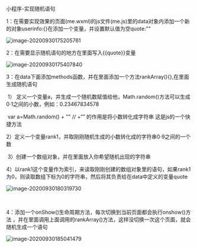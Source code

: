 小程序-实现随机语句

1：在需要实现效果的页面(me.wxml)的js文件(me.js)里的data对象内添加一个新的对象userinfo:{}在添加一个变量，并设置默认值为空quote:""

![image-20200930175205761](D:\Study\notes\images\image-20200930175205761.png)

2：在需要显示随机语句的地方在里面写入{{quote}}变量

![image-20200930175407840](D:\Study\notes\images\image-20200930175407840.png)

3：在data下面添加methods函数，并在里面添加一个方法rankArray(){},在里面生成随机语句

​     1） 定义一个变量a，并生成一个随机数赋值给他，Math.random()方法可以生成0·1之间的小数，例如：0.23467834578

​       var  a=Math.random() + ""   // +“” 的作用是将小数转化成字符串 这是js的一个快捷方法

​      2）定义一个变量rank1，并取刚刚随机生成的小数转化成的字符串0·9之间的一个数

​      3）创建一个数组对象，并在里面放入你希望随机出现的字符串

​      4）以rank1这个变量作为索引，来读取刚刚创建的数组对象里的语句，如果rank1为0，则读取数组下标为0的字符串，然后将其负责给在data中定义的变量quote

![image-20200930180319730](D:\Study\notes\images\image-20200930180319730.png)

​     

4：添加一个onShow()生命周期方法，每次切换到当前页面都会执行onshow()方法 ，并在里面调用上面调用的rankArray()方法，这样没切换一次这个页面，就会随机生成一个语句

![image-20200930185041479](D:\Study\notes\images\image-20200930185041479.png)

